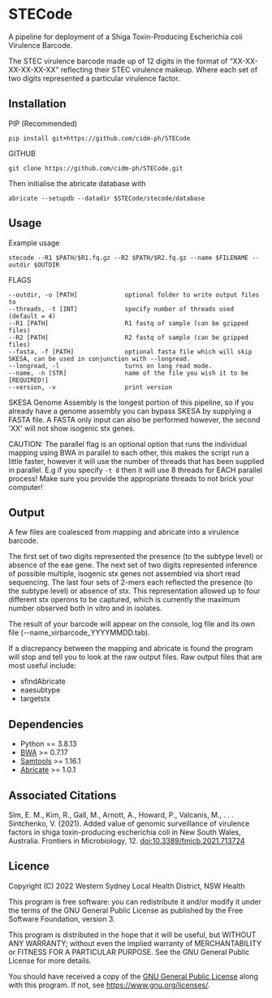 # STECode

A pipeline for deployment of a Shiga Toxin-Producing Escherichia coli Virulence Barcode.

The STEC virulence barcode made up of 12 digits in the format of “XX-XX-XX-XX-XX-XX” reflecting their STEC virulence makeup. Where each set of two digits represented a particular virulence factor.

## Installation

PIP (Recommended)
```
pip install git+https://github.com/cidm-ph/STECode
```
GITHUB
```
git clone https://github.com/cidm-ph/STECode.git
```

Then initialise the abricate database with
```
abricate --setupdb --datadir $STECode/stecode/database
```

## Usage
Example usage

```
stecode --R1 $PATH/$R1.fq.gz --R2 $PATH/$R2.fq.gz --name $FILENAME --outdir $OUTDIR
```

FLAGS

```
--outdir, -o [PATH]             optional folder to write output files to
--threads, -t [INT]             specify number of threads used (default = 4)
--R1 [PATH]                     R1 fastq of sample (can be gzipped files)
--R2 [PATH]                     R2 fastq of sample (can be gzipped files)
--fasta, -f [PATH]              optional fasta file which will skip SKESA, can be used in conjunction with --longread.              
--longread, -l                  turns on long read mode.
--name, -n [STR]                name of the file you wish it to be [REQUIRED!]
--version, -v                   print version
```

SKESA Genome Assembly is the longest portion of this pipeline, so if you already have a genome assembly you can bypass SKESA by supplying a FASTA file. A FASTA only input can also be performed however, the second 'XX' will not show isogenic stx genes.

CAUTION: The parallel flag is an optional option that runs the individual mapping using BWA in parallel to each other, this makes the script run a little faster, however it will use the number of threads that has been supplied in parallel. E.g if you specify `-t 8` then it will use 8 threads for EACH parallel process! Make sure you provide the appropriate threads to not brick your computer!

## Output
A few files are coalesced from mapping and abricate into a virulence barcode. 

The first set of two digits represented the presence (to the subtype level) or absence of the eae gene. The next set of two digits represented inference of possible multiple, isogenic stx genes not assembled via short read sequencing. The last four sets of 2-mers each reflected the presence (to the subtype level) or absence of stx. This representation allowed up to four different stx operons to be captured, which is currently the maximum number observed both in vitro and in isolates.

The result of your barcode will appear on the console, log file and its own file (--name_virbarcode_YYYYMMDD.tab).

If a discrepancy between the mapping and abricate is found the program will stop and tell you to look at the raw output files. Raw output files that are most useful include:
- sfindAbricate 
- eaesubtype
- targetstx

## Dependencies
- Python == 3.8.13
- [BWA](https://sourceforge.net/projects/bio-bwa/) >= 0.7.17
- [Samtools](http://www.htslib.org/) >= 1.16.1
- [Abricate](https://github.com/tseemann/abricate) >= 1.0.1


## Associated Citations
Sim, E. M., Kim, R., Gall, M., Arnott, A., Howard, P., Valcanis, M., . . . Sintchenko, V. (2021). Added value of genomic surveillance of virulence factors in shiga toxin-producing escherichia coli in New South Wales, Australia. Frontiers in Microbiology, 12. [doi:10.3389/fmicb.2021.713724](https://www.frontiersin.org/articles/10.3389/fmicb.2021.713724/full)

## Licence
Copyright (C) 2022 Western Sydney Local Health District, NSW Health

This program is free software: you can redistribute it and/or modify it under the terms of the GNU General Public License as published by the Free Software Foundation, version 3.

This program is distributed in the hope that it will be useful, but WITHOUT ANY WARRANTY; without even the implied warranty of MERCHANTABILITY or FITNESS FOR A PARTICULAR PURPOSE. See the GNU General Public License for more details.

You should have received a copy of the [GNU General Public License](./LICENSE) along with this program. If not, see <https://www.gnu.org/licenses/>. 
